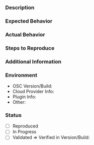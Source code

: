 ### Description

### Expected Behavior

### Actual Behavior

### Steps to Reproduce

### Additional Information

### Environment
- OSC Version/Build: 
- Cloud Provider Info:
- Plugin Info:
- Other:

### Status
- [ ] Reproduced
- [ ] In Progress
- [ ] Validated     =>    Verified in Version/Build: 
